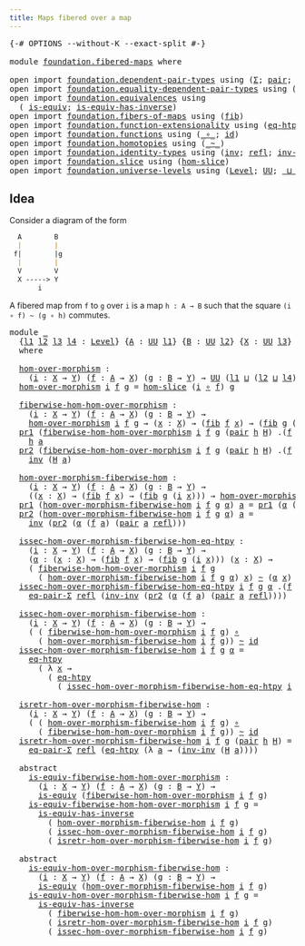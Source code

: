 ```yaml
---
title: Maps fibered over a map
---
```


<pre class="Agda"><a id="49" class="Symbol">{-#</a> <a id="53" class="Keyword">OPTIONS</a> <a id="61" class="Pragma">--without-K</a> <a id="73" class="Pragma">--exact-split</a> <a id="87" class="Symbol">#-}</a>

<a id="92" class="Keyword">module</a> <a id="99" href="foundation.fibered-maps.html" class="Module">foundation.fibered-maps</a> <a id="123" class="Keyword">where</a>

<a id="130" class="Keyword">open</a> <a id="135" class="Keyword">import</a> <a id="142" href="foundation.dependent-pair-types.html" class="Module">foundation.dependent-pair-types</a> <a id="174" class="Keyword">using</a> <a id="180" class="Symbol">(</a><a id="181" href="foundation-core.dependent-pair-types.html#515" class="Record">Σ</a><a id="182" class="Symbol">;</a> <a id="184" href="foundation-core.dependent-pair-types.html#588" class="InductiveConstructor">pair</a><a id="188" class="Symbol">;</a> <a id="190" href="foundation-core.dependent-pair-types.html#605" class="Field">pr1</a><a id="193" class="Symbol">;</a> <a id="195" href="foundation-core.dependent-pair-types.html#617" class="Field">pr2</a><a id="198" class="Symbol">)</a>
<a id="200" class="Keyword">open</a> <a id="205" class="Keyword">import</a> <a id="212" href="foundation.equality-dependent-pair-types.html" class="Module">foundation.equality-dependent-pair-types</a> <a id="253" class="Keyword">using</a> <a id="259" class="Symbol">(</a><a id="260" href="foundation.equality-dependent-pair-types.html#1481" class="Function">eq-pair-Σ</a><a id="269" class="Symbol">)</a>
<a id="271" class="Keyword">open</a> <a id="276" class="Keyword">import</a> <a id="283" href="foundation.equivalences.html" class="Module">foundation.equivalences</a> <a id="307" class="Keyword">using</a>
  <a id="315" class="Symbol">(</a> <a id="317" href="foundation-core.equivalences.html#1556" class="Function">is-equiv</a><a id="325" class="Symbol">;</a> <a id="327" href="foundation-core.equivalences.html#3013" class="Function">is-equiv-has-inverse</a><a id="347" class="Symbol">)</a>
<a id="349" class="Keyword">open</a> <a id="354" class="Keyword">import</a> <a id="361" href="foundation.fibers-of-maps.html" class="Module">foundation.fibers-of-maps</a> <a id="387" class="Keyword">using</a> <a id="393" class="Symbol">(</a><a id="394" href="foundation-core.fibers-of-maps.html#942" class="Function">fib</a><a id="397" class="Symbol">)</a>
<a id="399" class="Keyword">open</a> <a id="404" class="Keyword">import</a> <a id="411" href="foundation.function-extensionality.html" class="Module">foundation.function-extensionality</a> <a id="446" class="Keyword">using</a> <a id="452" class="Symbol">(</a><a id="453" href="foundation-core.function-extensionality.html#1463" class="Function">eq-htpy</a><a id="460" class="Symbol">)</a>
<a id="462" class="Keyword">open</a> <a id="467" class="Keyword">import</a> <a id="474" href="foundation.functions.html" class="Module">foundation.functions</a> <a id="495" class="Keyword">using</a> <a id="501" class="Symbol">(</a><a id="502" href="foundation-core.functions.html#420" class="Function Operator">_∘_</a><a id="505" class="Symbol">;</a> <a id="507" href="foundation-core.functions.html#322" class="Function">id</a><a id="509" class="Symbol">)</a>
<a id="511" class="Keyword">open</a> <a id="516" class="Keyword">import</a> <a id="523" href="foundation.homotopies.html" class="Module">foundation.homotopies</a> <a id="545" class="Keyword">using</a> <a id="551" class="Symbol">(</a><a id="552" href="foundation-core.homotopies.html#627" class="Function Operator">_~_</a><a id="555" class="Symbol">)</a>
<a id="557" class="Keyword">open</a> <a id="562" class="Keyword">import</a> <a id="569" href="foundation.identity-types.html" class="Module">foundation.identity-types</a> <a id="595" class="Keyword">using</a> <a id="601" class="Symbol">(</a><a id="602" href="foundation-core.identity-types.html#2729" class="Function">inv</a><a id="605" class="Symbol">;</a> <a id="607" href="foundation-core.identity-types.html#1820" class="InductiveConstructor">refl</a><a id="611" class="Symbol">;</a> <a id="613" href="foundation-core.identity-types.html#3332" class="Function">inv-inv</a><a id="620" class="Symbol">)</a>
<a id="622" class="Keyword">open</a> <a id="627" class="Keyword">import</a> <a id="634" href="foundation.slice.html" class="Module">foundation.slice</a> <a id="651" class="Keyword">using</a> <a id="657" class="Symbol">(</a><a id="658" href="foundation.slice.html#2949" class="Function">hom-slice</a><a id="667" class="Symbol">)</a>
<a id="669" class="Keyword">open</a> <a id="674" class="Keyword">import</a> <a id="681" href="foundation.universe-levels.html" class="Module">foundation.universe-levels</a> <a id="708" class="Keyword">using</a> <a id="714" class="Symbol">(</a><a id="715" href="Agda.Primitive.html#597" class="Postulate">Level</a><a id="720" class="Symbol">;</a> <a id="722" href="foundation-core.universe-levels.html#235" class="Primitive">UU</a><a id="724" class="Symbol">;</a> <a id="726" href="Agda.Primitive.html#810" class="Primitive Operator">_⊔_</a><a id="729" class="Symbol">)</a>
</pre>
## Idea

Consider a diagram of the form

```md
  A        B
  |        |
 f|        |g
  |        |
  V        V
  X -----> Y
       i
```

A fibered map from `f` to `g` over `i` is a map `h : A → B` such that the square `(i ∘ f) ~ (g ∘ h)` commutes.

<pre class="Agda"><a id="996" class="Keyword">module</a> <a id="1003" href="foundation.fibered-maps.html#1003" class="Module">_</a>
  <a id="1007" class="Symbol">{</a><a id="1008" href="foundation.fibered-maps.html#1008" class="Bound">l1</a> <a id="1011" href="foundation.fibered-maps.html#1011" class="Bound">l2</a> <a id="1014" href="foundation.fibered-maps.html#1014" class="Bound">l3</a> <a id="1017" href="foundation.fibered-maps.html#1017" class="Bound">l4</a> <a id="1020" class="Symbol">:</a> <a id="1022" href="Agda.Primitive.html#597" class="Postulate">Level</a><a id="1027" class="Symbol">}</a> <a id="1029" class="Symbol">{</a><a id="1030" href="foundation.fibered-maps.html#1030" class="Bound">A</a> <a id="1032" class="Symbol">:</a> <a id="1034" href="foundation-core.universe-levels.html#235" class="Primitive">UU</a> <a id="1037" href="foundation.fibered-maps.html#1008" class="Bound">l1</a><a id="1039" class="Symbol">}</a> <a id="1041" class="Symbol">{</a><a id="1042" href="foundation.fibered-maps.html#1042" class="Bound">B</a> <a id="1044" class="Symbol">:</a> <a id="1046" href="foundation-core.universe-levels.html#235" class="Primitive">UU</a> <a id="1049" href="foundation.fibered-maps.html#1011" class="Bound">l2</a><a id="1051" class="Symbol">}</a> <a id="1053" class="Symbol">{</a><a id="1054" href="foundation.fibered-maps.html#1054" class="Bound">X</a> <a id="1056" class="Symbol">:</a> <a id="1058" href="foundation-core.universe-levels.html#235" class="Primitive">UU</a> <a id="1061" href="foundation.fibered-maps.html#1014" class="Bound">l3</a><a id="1063" class="Symbol">}</a> <a id="1065" class="Symbol">{</a><a id="1066" href="foundation.fibered-maps.html#1066" class="Bound">Y</a> <a id="1068" class="Symbol">:</a> <a id="1070" href="foundation-core.universe-levels.html#235" class="Primitive">UU</a> <a id="1073" href="foundation.fibered-maps.html#1017" class="Bound">l4</a><a id="1075" class="Symbol">}</a>
  <a id="1079" class="Keyword">where</a>

  <a id="1088" href="foundation.fibered-maps.html#1088" class="Function">hom-over-morphism</a> <a id="1106" class="Symbol">:</a>
    <a id="1112" class="Symbol">(</a><a id="1113" href="foundation.fibered-maps.html#1113" class="Bound">i</a> <a id="1115" class="Symbol">:</a> <a id="1117" href="foundation.fibered-maps.html#1054" class="Bound">X</a> <a id="1119" class="Symbol">→</a> <a id="1121" href="foundation.fibered-maps.html#1066" class="Bound">Y</a><a id="1122" class="Symbol">)</a> <a id="1124" class="Symbol">(</a><a id="1125" href="foundation.fibered-maps.html#1125" class="Bound">f</a> <a id="1127" class="Symbol">:</a> <a id="1129" href="foundation.fibered-maps.html#1030" class="Bound">A</a> <a id="1131" class="Symbol">→</a> <a id="1133" href="foundation.fibered-maps.html#1054" class="Bound">X</a><a id="1134" class="Symbol">)</a> <a id="1136" class="Symbol">(</a><a id="1137" href="foundation.fibered-maps.html#1137" class="Bound">g</a> <a id="1139" class="Symbol">:</a> <a id="1141" href="foundation.fibered-maps.html#1042" class="Bound">B</a> <a id="1143" class="Symbol">→</a> <a id="1145" href="foundation.fibered-maps.html#1066" class="Bound">Y</a><a id="1146" class="Symbol">)</a> <a id="1148" class="Symbol">→</a> <a id="1150" href="foundation-core.universe-levels.html#235" class="Primitive">UU</a> <a id="1153" class="Symbol">(</a><a id="1154" href="foundation.fibered-maps.html#1008" class="Bound">l1</a> <a id="1157" href="Agda.Primitive.html#810" class="Primitive Operator">⊔</a> <a id="1159" class="Symbol">(</a><a id="1160" href="foundation.fibered-maps.html#1011" class="Bound">l2</a> <a id="1163" href="Agda.Primitive.html#810" class="Primitive Operator">⊔</a> <a id="1165" href="foundation.fibered-maps.html#1017" class="Bound">l4</a><a id="1167" class="Symbol">))</a>
  <a id="1172" href="foundation.fibered-maps.html#1088" class="Function">hom-over-morphism</a> <a id="1190" href="foundation.fibered-maps.html#1190" class="Bound">i</a> <a id="1192" href="foundation.fibered-maps.html#1192" class="Bound">f</a> <a id="1194" href="foundation.fibered-maps.html#1194" class="Bound">g</a> <a id="1196" class="Symbol">=</a> <a id="1198" href="foundation.slice.html#2949" class="Function">hom-slice</a> <a id="1208" class="Symbol">(</a><a id="1209" href="foundation.fibered-maps.html#1190" class="Bound">i</a> <a id="1211" href="foundation-core.functions.html#420" class="Function Operator">∘</a> <a id="1213" href="foundation.fibered-maps.html#1192" class="Bound">f</a><a id="1214" class="Symbol">)</a> <a id="1216" href="foundation.fibered-maps.html#1194" class="Bound">g</a>

  <a id="1221" href="foundation.fibered-maps.html#1221" class="Function">fiberwise-hom-hom-over-morphism</a> <a id="1253" class="Symbol">:</a>
    <a id="1259" class="Symbol">(</a><a id="1260" href="foundation.fibered-maps.html#1260" class="Bound">i</a> <a id="1262" class="Symbol">:</a> <a id="1264" href="foundation.fibered-maps.html#1054" class="Bound">X</a> <a id="1266" class="Symbol">→</a> <a id="1268" href="foundation.fibered-maps.html#1066" class="Bound">Y</a><a id="1269" class="Symbol">)</a> <a id="1271" class="Symbol">(</a><a id="1272" href="foundation.fibered-maps.html#1272" class="Bound">f</a> <a id="1274" class="Symbol">:</a> <a id="1276" href="foundation.fibered-maps.html#1030" class="Bound">A</a> <a id="1278" class="Symbol">→</a> <a id="1280" href="foundation.fibered-maps.html#1054" class="Bound">X</a><a id="1281" class="Symbol">)</a> <a id="1283" class="Symbol">(</a><a id="1284" href="foundation.fibered-maps.html#1284" class="Bound">g</a> <a id="1286" class="Symbol">:</a> <a id="1288" href="foundation.fibered-maps.html#1042" class="Bound">B</a> <a id="1290" class="Symbol">→</a> <a id="1292" href="foundation.fibered-maps.html#1066" class="Bound">Y</a><a id="1293" class="Symbol">)</a> <a id="1295" class="Symbol">→</a>
    <a id="1301" href="foundation.fibered-maps.html#1088" class="Function">hom-over-morphism</a> <a id="1319" href="foundation.fibered-maps.html#1260" class="Bound">i</a> <a id="1321" href="foundation.fibered-maps.html#1272" class="Bound">f</a> <a id="1323" href="foundation.fibered-maps.html#1284" class="Bound">g</a> <a id="1325" class="Symbol">→</a> <a id="1327" class="Symbol">(</a><a id="1328" href="foundation.fibered-maps.html#1328" class="Bound">x</a> <a id="1330" class="Symbol">:</a> <a id="1332" href="foundation.fibered-maps.html#1054" class="Bound">X</a><a id="1333" class="Symbol">)</a> <a id="1335" class="Symbol">→</a> <a id="1337" class="Symbol">(</a><a id="1338" href="foundation-core.fibers-of-maps.html#942" class="Function">fib</a> <a id="1342" href="foundation.fibered-maps.html#1272" class="Bound">f</a> <a id="1344" href="foundation.fibered-maps.html#1328" class="Bound">x</a><a id="1345" class="Symbol">)</a> <a id="1347" class="Symbol">→</a> <a id="1349" class="Symbol">(</a><a id="1350" href="foundation-core.fibers-of-maps.html#942" class="Function">fib</a> <a id="1354" href="foundation.fibered-maps.html#1284" class="Bound">g</a> <a id="1356" class="Symbol">(</a><a id="1357" href="foundation.fibered-maps.html#1260" class="Bound">i</a> <a id="1359" href="foundation.fibered-maps.html#1328" class="Bound">x</a><a id="1360" class="Symbol">))</a>
  <a id="1365" href="foundation-core.dependent-pair-types.html#605" class="Field">pr1</a> <a id="1369" class="Symbol">(</a><a id="1370" href="foundation.fibered-maps.html#1221" class="Function">fiberwise-hom-hom-over-morphism</a> <a id="1402" href="foundation.fibered-maps.html#1402" class="Bound">i</a> <a id="1404" href="foundation.fibered-maps.html#1404" class="Bound">f</a> <a id="1406" href="foundation.fibered-maps.html#1406" class="Bound">g</a> <a id="1408" class="Symbol">(</a><a id="1409" href="foundation-core.dependent-pair-types.html#588" class="InductiveConstructor">pair</a> <a id="1414" href="foundation.fibered-maps.html#1414" class="Bound">h</a> <a id="1416" href="foundation.fibered-maps.html#1416" class="Bound">H</a><a id="1417" class="Symbol">)</a> <a id="1419" class="DottedPattern Symbol">.(</a><a id="1421" href="foundation.fibered-maps.html#1404" class="DottedPattern Bound">f</a> <a id="1423" href="foundation.fibered-maps.html#1432" class="DottedPattern Bound">a</a><a id="1424" class="DottedPattern Symbol">)</a> <a id="1426" class="Symbol">(</a><a id="1427" href="foundation-core.dependent-pair-types.html#588" class="InductiveConstructor">pair</a> <a id="1432" href="foundation.fibered-maps.html#1432" class="Bound">a</a> <a id="1434" href="foundation-core.identity-types.html#1820" class="InductiveConstructor">refl</a><a id="1438" class="Symbol">))</a> <a id="1441" class="Symbol">=</a>
    <a id="1447" href="foundation.fibered-maps.html#1414" class="Bound">h</a> <a id="1449" href="foundation.fibered-maps.html#1432" class="Bound">a</a>
  <a id="1453" href="foundation-core.dependent-pair-types.html#617" class="Field">pr2</a> <a id="1457" class="Symbol">(</a><a id="1458" href="foundation.fibered-maps.html#1221" class="Function">fiberwise-hom-hom-over-morphism</a> <a id="1490" href="foundation.fibered-maps.html#1490" class="Bound">i</a> <a id="1492" href="foundation.fibered-maps.html#1492" class="Bound">f</a> <a id="1494" href="foundation.fibered-maps.html#1494" class="Bound">g</a> <a id="1496" class="Symbol">(</a><a id="1497" href="foundation-core.dependent-pair-types.html#588" class="InductiveConstructor">pair</a> <a id="1502" href="foundation.fibered-maps.html#1502" class="Bound">h</a> <a id="1504" href="foundation.fibered-maps.html#1504" class="Bound">H</a><a id="1505" class="Symbol">)</a> <a id="1507" class="DottedPattern Symbol">.(</a><a id="1509" href="foundation.fibered-maps.html#1492" class="DottedPattern Bound">f</a> <a id="1511" href="foundation.fibered-maps.html#1520" class="DottedPattern Bound">a</a><a id="1512" class="DottedPattern Symbol">)</a> <a id="1514" class="Symbol">(</a><a id="1515" href="foundation-core.dependent-pair-types.html#588" class="InductiveConstructor">pair</a> <a id="1520" href="foundation.fibered-maps.html#1520" class="Bound">a</a> <a id="1522" href="foundation-core.identity-types.html#1820" class="InductiveConstructor">refl</a><a id="1526" class="Symbol">))</a> <a id="1529" class="Symbol">=</a>
    <a id="1535" href="foundation-core.identity-types.html#2729" class="Function">inv</a> <a id="1539" class="Symbol">(</a><a id="1540" href="foundation.fibered-maps.html#1504" class="Bound">H</a> <a id="1542" href="foundation.fibered-maps.html#1520" class="Bound">a</a><a id="1543" class="Symbol">)</a>

  <a id="1548" href="foundation.fibered-maps.html#1548" class="Function">hom-over-morphism-fiberwise-hom</a> <a id="1580" class="Symbol">:</a>
    <a id="1586" class="Symbol">(</a><a id="1587" href="foundation.fibered-maps.html#1587" class="Bound">i</a> <a id="1589" class="Symbol">:</a> <a id="1591" href="foundation.fibered-maps.html#1054" class="Bound">X</a> <a id="1593" class="Symbol">→</a> <a id="1595" href="foundation.fibered-maps.html#1066" class="Bound">Y</a><a id="1596" class="Symbol">)</a> <a id="1598" class="Symbol">(</a><a id="1599" href="foundation.fibered-maps.html#1599" class="Bound">f</a> <a id="1601" class="Symbol">:</a> <a id="1603" href="foundation.fibered-maps.html#1030" class="Bound">A</a> <a id="1605" class="Symbol">→</a> <a id="1607" href="foundation.fibered-maps.html#1054" class="Bound">X</a><a id="1608" class="Symbol">)</a> <a id="1610" class="Symbol">(</a><a id="1611" href="foundation.fibered-maps.html#1611" class="Bound">g</a> <a id="1613" class="Symbol">:</a> <a id="1615" href="foundation.fibered-maps.html#1042" class="Bound">B</a> <a id="1617" class="Symbol">→</a> <a id="1619" href="foundation.fibered-maps.html#1066" class="Bound">Y</a><a id="1620" class="Symbol">)</a> <a id="1622" class="Symbol">→</a>
    <a id="1628" class="Symbol">((</a><a id="1630" href="foundation.fibered-maps.html#1630" class="Bound">x</a> <a id="1632" class="Symbol">:</a> <a id="1634" href="foundation.fibered-maps.html#1054" class="Bound">X</a><a id="1635" class="Symbol">)</a> <a id="1637" class="Symbol">→</a> <a id="1639" class="Symbol">(</a><a id="1640" href="foundation-core.fibers-of-maps.html#942" class="Function">fib</a> <a id="1644" href="foundation.fibered-maps.html#1599" class="Bound">f</a> <a id="1646" href="foundation.fibered-maps.html#1630" class="Bound">x</a><a id="1647" class="Symbol">)</a> <a id="1649" class="Symbol">→</a> <a id="1651" class="Symbol">(</a><a id="1652" href="foundation-core.fibers-of-maps.html#942" class="Function">fib</a> <a id="1656" href="foundation.fibered-maps.html#1611" class="Bound">g</a> <a id="1658" class="Symbol">(</a><a id="1659" href="foundation.fibered-maps.html#1587" class="Bound">i</a> <a id="1661" href="foundation.fibered-maps.html#1630" class="Bound">x</a><a id="1662" class="Symbol">)))</a> <a id="1666" class="Symbol">→</a> <a id="1668" href="foundation.fibered-maps.html#1088" class="Function">hom-over-morphism</a> <a id="1686" href="foundation.fibered-maps.html#1587" class="Bound">i</a> <a id="1688" href="foundation.fibered-maps.html#1599" class="Bound">f</a> <a id="1690" href="foundation.fibered-maps.html#1611" class="Bound">g</a>
  <a id="1694" href="foundation-core.dependent-pair-types.html#605" class="Field">pr1</a> <a id="1698" class="Symbol">(</a><a id="1699" href="foundation.fibered-maps.html#1548" class="Function">hom-over-morphism-fiberwise-hom</a> <a id="1731" href="foundation.fibered-maps.html#1731" class="Bound">i</a> <a id="1733" href="foundation.fibered-maps.html#1733" class="Bound">f</a> <a id="1735" href="foundation.fibered-maps.html#1735" class="Bound">g</a> <a id="1737" href="foundation.fibered-maps.html#1737" class="Bound">α</a><a id="1738" class="Symbol">)</a> <a id="1740" href="foundation.fibered-maps.html#1740" class="Bound">a</a> <a id="1742" class="Symbol">=</a> <a id="1744" href="foundation-core.dependent-pair-types.html#605" class="Field">pr1</a> <a id="1748" class="Symbol">(</a><a id="1749" href="foundation.fibered-maps.html#1737" class="Bound">α</a> <a id="1751" class="Symbol">(</a><a id="1752" href="foundation.fibered-maps.html#1733" class="Bound">f</a> <a id="1754" href="foundation.fibered-maps.html#1740" class="Bound">a</a><a id="1755" class="Symbol">)</a> <a id="1757" class="Symbol">(</a><a id="1758" href="foundation-core.dependent-pair-types.html#588" class="InductiveConstructor">pair</a> <a id="1763" href="foundation.fibered-maps.html#1740" class="Bound">a</a> <a id="1765" href="foundation-core.identity-types.html#1820" class="InductiveConstructor">refl</a><a id="1769" class="Symbol">))</a>
  <a id="1774" href="foundation-core.dependent-pair-types.html#617" class="Field">pr2</a> <a id="1778" class="Symbol">(</a><a id="1779" href="foundation.fibered-maps.html#1548" class="Function">hom-over-morphism-fiberwise-hom</a> <a id="1811" href="foundation.fibered-maps.html#1811" class="Bound">i</a> <a id="1813" href="foundation.fibered-maps.html#1813" class="Bound">f</a> <a id="1815" href="foundation.fibered-maps.html#1815" class="Bound">g</a> <a id="1817" href="foundation.fibered-maps.html#1817" class="Bound">α</a><a id="1818" class="Symbol">)</a> <a id="1820" href="foundation.fibered-maps.html#1820" class="Bound">a</a> <a id="1822" class="Symbol">=</a>
    <a id="1828" href="foundation-core.identity-types.html#2729" class="Function">inv</a> <a id="1832" class="Symbol">(</a><a id="1833" href="foundation-core.dependent-pair-types.html#617" class="Field">pr2</a> <a id="1837" class="Symbol">(</a><a id="1838" href="foundation.fibered-maps.html#1817" class="Bound">α</a> <a id="1840" class="Symbol">(</a><a id="1841" href="foundation.fibered-maps.html#1813" class="Bound">f</a> <a id="1843" href="foundation.fibered-maps.html#1820" class="Bound">a</a><a id="1844" class="Symbol">)</a> <a id="1846" class="Symbol">(</a><a id="1847" href="foundation-core.dependent-pair-types.html#588" class="InductiveConstructor">pair</a> <a id="1852" href="foundation.fibered-maps.html#1820" class="Bound">a</a> <a id="1854" href="foundation-core.identity-types.html#1820" class="InductiveConstructor">refl</a><a id="1858" class="Symbol">)))</a>

  <a id="1865" href="foundation.fibered-maps.html#1865" class="Function">issec-hom-over-morphism-fiberwise-hom-eq-htpy</a> <a id="1911" class="Symbol">:</a>
    <a id="1917" class="Symbol">(</a><a id="1918" href="foundation.fibered-maps.html#1918" class="Bound">i</a> <a id="1920" class="Symbol">:</a> <a id="1922" href="foundation.fibered-maps.html#1054" class="Bound">X</a> <a id="1924" class="Symbol">→</a> <a id="1926" href="foundation.fibered-maps.html#1066" class="Bound">Y</a><a id="1927" class="Symbol">)</a> <a id="1929" class="Symbol">(</a><a id="1930" href="foundation.fibered-maps.html#1930" class="Bound">f</a> <a id="1932" class="Symbol">:</a> <a id="1934" href="foundation.fibered-maps.html#1030" class="Bound">A</a> <a id="1936" class="Symbol">→</a> <a id="1938" href="foundation.fibered-maps.html#1054" class="Bound">X</a><a id="1939" class="Symbol">)</a> <a id="1941" class="Symbol">(</a><a id="1942" href="foundation.fibered-maps.html#1942" class="Bound">g</a> <a id="1944" class="Symbol">:</a> <a id="1946" href="foundation.fibered-maps.html#1042" class="Bound">B</a> <a id="1948" class="Symbol">→</a> <a id="1950" href="foundation.fibered-maps.html#1066" class="Bound">Y</a><a id="1951" class="Symbol">)</a> <a id="1953" class="Symbol">→</a>
    <a id="1959" class="Symbol">(</a><a id="1960" href="foundation.fibered-maps.html#1960" class="Bound">α</a> <a id="1962" class="Symbol">:</a> <a id="1964" class="Symbol">(</a><a id="1965" href="foundation.fibered-maps.html#1965" class="Bound">x</a> <a id="1967" class="Symbol">:</a> <a id="1969" href="foundation.fibered-maps.html#1054" class="Bound">X</a><a id="1970" class="Symbol">)</a> <a id="1972" class="Symbol">→</a> <a id="1974" class="Symbol">(</a><a id="1975" href="foundation-core.fibers-of-maps.html#942" class="Function">fib</a> <a id="1979" href="foundation.fibered-maps.html#1930" class="Bound">f</a> <a id="1981" href="foundation.fibered-maps.html#1965" class="Bound">x</a><a id="1982" class="Symbol">)</a> <a id="1984" class="Symbol">→</a> <a id="1986" class="Symbol">(</a><a id="1987" href="foundation-core.fibers-of-maps.html#942" class="Function">fib</a> <a id="1991" href="foundation.fibered-maps.html#1942" class="Bound">g</a> <a id="1993" class="Symbol">(</a><a id="1994" href="foundation.fibered-maps.html#1918" class="Bound">i</a> <a id="1996" href="foundation.fibered-maps.html#1965" class="Bound">x</a><a id="1997" class="Symbol">)))</a> <a id="2001" class="Symbol">(</a><a id="2002" href="foundation.fibered-maps.html#2002" class="Bound">x</a> <a id="2004" class="Symbol">:</a> <a id="2006" href="foundation.fibered-maps.html#1054" class="Bound">X</a><a id="2007" class="Symbol">)</a> <a id="2009" class="Symbol">→</a>
    <a id="2015" class="Symbol">(</a> <a id="2017" href="foundation.fibered-maps.html#1221" class="Function">fiberwise-hom-hom-over-morphism</a> <a id="2049" href="foundation.fibered-maps.html#1918" class="Bound">i</a> <a id="2051" href="foundation.fibered-maps.html#1930" class="Bound">f</a> <a id="2053" href="foundation.fibered-maps.html#1942" class="Bound">g</a>
      <a id="2061" class="Symbol">(</a> <a id="2063" href="foundation.fibered-maps.html#1548" class="Function">hom-over-morphism-fiberwise-hom</a> <a id="2095" href="foundation.fibered-maps.html#1918" class="Bound">i</a> <a id="2097" href="foundation.fibered-maps.html#1930" class="Bound">f</a> <a id="2099" href="foundation.fibered-maps.html#1942" class="Bound">g</a> <a id="2101" href="foundation.fibered-maps.html#1960" class="Bound">α</a><a id="2102" class="Symbol">)</a> <a id="2104" href="foundation.fibered-maps.html#2002" class="Bound">x</a><a id="2105" class="Symbol">)</a> <a id="2107" href="foundation-core.homotopies.html#627" class="Function Operator">~</a> <a id="2109" class="Symbol">(</a><a id="2110" href="foundation.fibered-maps.html#1960" class="Bound">α</a> <a id="2112" href="foundation.fibered-maps.html#2002" class="Bound">x</a><a id="2113" class="Symbol">)</a>
  <a id="2117" href="foundation.fibered-maps.html#1865" class="Function">issec-hom-over-morphism-fiberwise-hom-eq-htpy</a> <a id="2163" href="foundation.fibered-maps.html#2163" class="Bound">i</a> <a id="2165" href="foundation.fibered-maps.html#2165" class="Bound">f</a> <a id="2167" href="foundation.fibered-maps.html#2167" class="Bound">g</a> <a id="2169" href="foundation.fibered-maps.html#2169" class="Bound">α</a> <a id="2171" class="DottedPattern Symbol">.(</a><a id="2173" href="foundation.fibered-maps.html#2165" class="DottedPattern Bound">f</a> <a id="2175" href="foundation.fibered-maps.html#2184" class="DottedPattern Bound">a</a><a id="2176" class="DottedPattern Symbol">)</a> <a id="2178" class="Symbol">(</a><a id="2179" href="foundation-core.dependent-pair-types.html#588" class="InductiveConstructor">pair</a> <a id="2184" href="foundation.fibered-maps.html#2184" class="Bound">a</a> <a id="2186" href="foundation-core.identity-types.html#1820" class="InductiveConstructor">refl</a><a id="2190" class="Symbol">)</a> <a id="2192" class="Symbol">=</a>
    <a id="2198" href="foundation.equality-dependent-pair-types.html#1481" class="Function">eq-pair-Σ</a> <a id="2208" href="foundation-core.identity-types.html#1820" class="InductiveConstructor">refl</a> <a id="2213" class="Symbol">(</a><a id="2214" href="foundation-core.identity-types.html#3332" class="Function">inv-inv</a> <a id="2222" class="Symbol">(</a><a id="2223" href="foundation-core.dependent-pair-types.html#617" class="Field">pr2</a> <a id="2227" class="Symbol">(</a><a id="2228" href="foundation.fibered-maps.html#2169" class="Bound">α</a> <a id="2230" class="Symbol">(</a><a id="2231" href="foundation.fibered-maps.html#2165" class="Bound">f</a> <a id="2233" href="foundation.fibered-maps.html#2184" class="Bound">a</a><a id="2234" class="Symbol">)</a> <a id="2236" class="Symbol">(</a><a id="2237" href="foundation-core.dependent-pair-types.html#588" class="InductiveConstructor">pair</a> <a id="2242" href="foundation.fibered-maps.html#2184" class="Bound">a</a> <a id="2244" href="foundation-core.identity-types.html#1820" class="InductiveConstructor">refl</a><a id="2248" class="Symbol">))))</a>

  <a id="2256" href="foundation.fibered-maps.html#2256" class="Function">issec-hom-over-morphism-fiberwise-hom</a> <a id="2294" class="Symbol">:</a>
    <a id="2300" class="Symbol">(</a><a id="2301" href="foundation.fibered-maps.html#2301" class="Bound">i</a> <a id="2303" class="Symbol">:</a> <a id="2305" href="foundation.fibered-maps.html#1054" class="Bound">X</a> <a id="2307" class="Symbol">→</a> <a id="2309" href="foundation.fibered-maps.html#1066" class="Bound">Y</a><a id="2310" class="Symbol">)</a> <a id="2312" class="Symbol">(</a><a id="2313" href="foundation.fibered-maps.html#2313" class="Bound">f</a> <a id="2315" class="Symbol">:</a> <a id="2317" href="foundation.fibered-maps.html#1030" class="Bound">A</a> <a id="2319" class="Symbol">→</a> <a id="2321" href="foundation.fibered-maps.html#1054" class="Bound">X</a><a id="2322" class="Symbol">)</a> <a id="2324" class="Symbol">(</a><a id="2325" href="foundation.fibered-maps.html#2325" class="Bound">g</a> <a id="2327" class="Symbol">:</a> <a id="2329" href="foundation.fibered-maps.html#1042" class="Bound">B</a> <a id="2331" class="Symbol">→</a> <a id="2333" href="foundation.fibered-maps.html#1066" class="Bound">Y</a><a id="2334" class="Symbol">)</a> <a id="2336" class="Symbol">→</a>
    <a id="2342" class="Symbol">(</a> <a id="2344" class="Symbol">(</a> <a id="2346" href="foundation.fibered-maps.html#1221" class="Function">fiberwise-hom-hom-over-morphism</a> <a id="2378" href="foundation.fibered-maps.html#2301" class="Bound">i</a> <a id="2380" href="foundation.fibered-maps.html#2313" class="Bound">f</a> <a id="2382" href="foundation.fibered-maps.html#2325" class="Bound">g</a><a id="2383" class="Symbol">)</a> <a id="2385" href="foundation-core.functions.html#420" class="Function Operator">∘</a>
      <a id="2393" class="Symbol">(</a> <a id="2395" href="foundation.fibered-maps.html#1548" class="Function">hom-over-morphism-fiberwise-hom</a> <a id="2427" href="foundation.fibered-maps.html#2301" class="Bound">i</a> <a id="2429" href="foundation.fibered-maps.html#2313" class="Bound">f</a> <a id="2431" href="foundation.fibered-maps.html#2325" class="Bound">g</a><a id="2432" class="Symbol">))</a> <a id="2435" href="foundation-core.homotopies.html#627" class="Function Operator">~</a> <a id="2437" href="foundation-core.functions.html#322" class="Function">id</a>
  <a id="2442" href="foundation.fibered-maps.html#2256" class="Function">issec-hom-over-morphism-fiberwise-hom</a> <a id="2480" href="foundation.fibered-maps.html#2480" class="Bound">i</a> <a id="2482" href="foundation.fibered-maps.html#2482" class="Bound">f</a> <a id="2484" href="foundation.fibered-maps.html#2484" class="Bound">g</a> <a id="2486" href="foundation.fibered-maps.html#2486" class="Bound">α</a> <a id="2488" class="Symbol">=</a>
    <a id="2494" href="foundation-core.function-extensionality.html#1463" class="Function">eq-htpy</a>
      <a id="2508" class="Symbol">(</a> <a id="2510" class="Symbol">λ</a> <a id="2512" href="foundation.fibered-maps.html#2512" class="Bound">x</a> <a id="2514" class="Symbol">→</a>
        <a id="2524" class="Symbol">(</a> <a id="2526" href="foundation-core.function-extensionality.html#1463" class="Function">eq-htpy</a>
          <a id="2544" class="Symbol">(</a> <a id="2546" href="foundation.fibered-maps.html#1865" class="Function">issec-hom-over-morphism-fiberwise-hom-eq-htpy</a> <a id="2592" href="foundation.fibered-maps.html#2480" class="Bound">i</a> <a id="2594" href="foundation.fibered-maps.html#2482" class="Bound">f</a> <a id="2596" href="foundation.fibered-maps.html#2484" class="Bound">g</a> <a id="2598" href="foundation.fibered-maps.html#2486" class="Bound">α</a> <a id="2600" href="foundation.fibered-maps.html#2512" class="Bound">x</a><a id="2601" class="Symbol">)))</a>

  <a id="2608" href="foundation.fibered-maps.html#2608" class="Function">isretr-hom-over-morphism-fiberwise-hom</a> <a id="2647" class="Symbol">:</a>
    <a id="2653" class="Symbol">(</a><a id="2654" href="foundation.fibered-maps.html#2654" class="Bound">i</a> <a id="2656" class="Symbol">:</a> <a id="2658" href="foundation.fibered-maps.html#1054" class="Bound">X</a> <a id="2660" class="Symbol">→</a> <a id="2662" href="foundation.fibered-maps.html#1066" class="Bound">Y</a><a id="2663" class="Symbol">)</a> <a id="2665" class="Symbol">(</a><a id="2666" href="foundation.fibered-maps.html#2666" class="Bound">f</a> <a id="2668" class="Symbol">:</a> <a id="2670" href="foundation.fibered-maps.html#1030" class="Bound">A</a> <a id="2672" class="Symbol">→</a> <a id="2674" href="foundation.fibered-maps.html#1054" class="Bound">X</a><a id="2675" class="Symbol">)</a> <a id="2677" class="Symbol">(</a><a id="2678" href="foundation.fibered-maps.html#2678" class="Bound">g</a> <a id="2680" class="Symbol">:</a> <a id="2682" href="foundation.fibered-maps.html#1042" class="Bound">B</a> <a id="2684" class="Symbol">→</a> <a id="2686" href="foundation.fibered-maps.html#1066" class="Bound">Y</a><a id="2687" class="Symbol">)</a> <a id="2689" class="Symbol">→</a>
    <a id="2695" class="Symbol">(</a> <a id="2697" class="Symbol">(</a> <a id="2699" href="foundation.fibered-maps.html#1548" class="Function">hom-over-morphism-fiberwise-hom</a> <a id="2731" href="foundation.fibered-maps.html#2654" class="Bound">i</a> <a id="2733" href="foundation.fibered-maps.html#2666" class="Bound">f</a> <a id="2735" href="foundation.fibered-maps.html#2678" class="Bound">g</a><a id="2736" class="Symbol">)</a> <a id="2738" href="foundation-core.functions.html#420" class="Function Operator">∘</a>
      <a id="2746" class="Symbol">(</a> <a id="2748" href="foundation.fibered-maps.html#1221" class="Function">fiberwise-hom-hom-over-morphism</a> <a id="2780" href="foundation.fibered-maps.html#2654" class="Bound">i</a> <a id="2782" href="foundation.fibered-maps.html#2666" class="Bound">f</a> <a id="2784" href="foundation.fibered-maps.html#2678" class="Bound">g</a><a id="2785" class="Symbol">))</a> <a id="2788" href="foundation-core.homotopies.html#627" class="Function Operator">~</a> <a id="2790" href="foundation-core.functions.html#322" class="Function">id</a>
  <a id="2795" href="foundation.fibered-maps.html#2608" class="Function">isretr-hom-over-morphism-fiberwise-hom</a> <a id="2834" href="foundation.fibered-maps.html#2834" class="Bound">i</a> <a id="2836" href="foundation.fibered-maps.html#2836" class="Bound">f</a> <a id="2838" href="foundation.fibered-maps.html#2838" class="Bound">g</a> <a id="2840" class="Symbol">(</a><a id="2841" href="foundation-core.dependent-pair-types.html#588" class="InductiveConstructor">pair</a> <a id="2846" href="foundation.fibered-maps.html#2846" class="Bound">h</a> <a id="2848" href="foundation.fibered-maps.html#2848" class="Bound">H</a><a id="2849" class="Symbol">)</a> <a id="2851" class="Symbol">=</a>
    <a id="2857" href="foundation.equality-dependent-pair-types.html#1481" class="Function">eq-pair-Σ</a> <a id="2867" href="foundation-core.identity-types.html#1820" class="InductiveConstructor">refl</a> <a id="2872" class="Symbol">(</a><a id="2873" href="foundation-core.function-extensionality.html#1463" class="Function">eq-htpy</a> <a id="2881" class="Symbol">(λ</a> <a id="2884" href="foundation.fibered-maps.html#2884" class="Bound">a</a> <a id="2886" class="Symbol">→</a> <a id="2888" class="Symbol">(</a><a id="2889" href="foundation-core.identity-types.html#3332" class="Function">inv-inv</a> <a id="2897" class="Symbol">(</a><a id="2898" href="foundation.fibered-maps.html#2848" class="Bound">H</a> <a id="2900" href="foundation.fibered-maps.html#2884" class="Bound">a</a><a id="2901" class="Symbol">))))</a>

  <a id="2909" class="Keyword">abstract</a>
    <a id="2922" href="foundation.fibered-maps.html#2922" class="Function">is-equiv-fiberwise-hom-hom-over-morphism</a> <a id="2963" class="Symbol">:</a>
      <a id="2971" class="Symbol">(</a><a id="2972" href="foundation.fibered-maps.html#2972" class="Bound">i</a> <a id="2974" class="Symbol">:</a> <a id="2976" href="foundation.fibered-maps.html#1054" class="Bound">X</a> <a id="2978" class="Symbol">→</a> <a id="2980" href="foundation.fibered-maps.html#1066" class="Bound">Y</a><a id="2981" class="Symbol">)</a> <a id="2983" class="Symbol">(</a><a id="2984" href="foundation.fibered-maps.html#2984" class="Bound">f</a> <a id="2986" class="Symbol">:</a> <a id="2988" href="foundation.fibered-maps.html#1030" class="Bound">A</a> <a id="2990" class="Symbol">→</a> <a id="2992" href="foundation.fibered-maps.html#1054" class="Bound">X</a><a id="2993" class="Symbol">)</a> <a id="2995" class="Symbol">(</a><a id="2996" href="foundation.fibered-maps.html#2996" class="Bound">g</a> <a id="2998" class="Symbol">:</a> <a id="3000" href="foundation.fibered-maps.html#1042" class="Bound">B</a> <a id="3002" class="Symbol">→</a> <a id="3004" href="foundation.fibered-maps.html#1066" class="Bound">Y</a><a id="3005" class="Symbol">)</a> <a id="3007" class="Symbol">→</a>
      <a id="3015" href="foundation-core.equivalences.html#1556" class="Function">is-equiv</a> <a id="3024" class="Symbol">(</a><a id="3025" href="foundation.fibered-maps.html#1221" class="Function">fiberwise-hom-hom-over-morphism</a> <a id="3057" href="foundation.fibered-maps.html#2972" class="Bound">i</a> <a id="3059" href="foundation.fibered-maps.html#2984" class="Bound">f</a> <a id="3061" href="foundation.fibered-maps.html#2996" class="Bound">g</a><a id="3062" class="Symbol">)</a>
    <a id="3068" href="foundation.fibered-maps.html#2922" class="Function">is-equiv-fiberwise-hom-hom-over-morphism</a> <a id="3109" href="foundation.fibered-maps.html#3109" class="Bound">i</a> <a id="3111" href="foundation.fibered-maps.html#3111" class="Bound">f</a> <a id="3113" href="foundation.fibered-maps.html#3113" class="Bound">g</a> <a id="3115" class="Symbol">=</a>
      <a id="3123" href="foundation-core.equivalences.html#3013" class="Function">is-equiv-has-inverse</a>
        <a id="3152" class="Symbol">(</a> <a id="3154" href="foundation.fibered-maps.html#1548" class="Function">hom-over-morphism-fiberwise-hom</a> <a id="3186" href="foundation.fibered-maps.html#3109" class="Bound">i</a> <a id="3188" href="foundation.fibered-maps.html#3111" class="Bound">f</a> <a id="3190" href="foundation.fibered-maps.html#3113" class="Bound">g</a><a id="3191" class="Symbol">)</a>
        <a id="3201" class="Symbol">(</a> <a id="3203" href="foundation.fibered-maps.html#2256" class="Function">issec-hom-over-morphism-fiberwise-hom</a> <a id="3241" href="foundation.fibered-maps.html#3109" class="Bound">i</a> <a id="3243" href="foundation.fibered-maps.html#3111" class="Bound">f</a> <a id="3245" href="foundation.fibered-maps.html#3113" class="Bound">g</a><a id="3246" class="Symbol">)</a>
        <a id="3256" class="Symbol">(</a> <a id="3258" href="foundation.fibered-maps.html#2608" class="Function">isretr-hom-over-morphism-fiberwise-hom</a> <a id="3297" href="foundation.fibered-maps.html#3109" class="Bound">i</a> <a id="3299" href="foundation.fibered-maps.html#3111" class="Bound">f</a> <a id="3301" href="foundation.fibered-maps.html#3113" class="Bound">g</a><a id="3302" class="Symbol">)</a>

  <a id="3307" class="Keyword">abstract</a>
    <a id="3320" href="foundation.fibered-maps.html#3320" class="Function">is-equiv-hom-over-morphism-fiberwise-hom</a> <a id="3361" class="Symbol">:</a>
      <a id="3369" class="Symbol">(</a><a id="3370" href="foundation.fibered-maps.html#3370" class="Bound">i</a> <a id="3372" class="Symbol">:</a> <a id="3374" href="foundation.fibered-maps.html#1054" class="Bound">X</a> <a id="3376" class="Symbol">→</a> <a id="3378" href="foundation.fibered-maps.html#1066" class="Bound">Y</a><a id="3379" class="Symbol">)</a> <a id="3381" class="Symbol">(</a><a id="3382" href="foundation.fibered-maps.html#3382" class="Bound">f</a> <a id="3384" class="Symbol">:</a> <a id="3386" href="foundation.fibered-maps.html#1030" class="Bound">A</a> <a id="3388" class="Symbol">→</a> <a id="3390" href="foundation.fibered-maps.html#1054" class="Bound">X</a><a id="3391" class="Symbol">)</a> <a id="3393" class="Symbol">(</a><a id="3394" href="foundation.fibered-maps.html#3394" class="Bound">g</a> <a id="3396" class="Symbol">:</a> <a id="3398" href="foundation.fibered-maps.html#1042" class="Bound">B</a> <a id="3400" class="Symbol">→</a> <a id="3402" href="foundation.fibered-maps.html#1066" class="Bound">Y</a><a id="3403" class="Symbol">)</a> <a id="3405" class="Symbol">→</a>
      <a id="3413" href="foundation-core.equivalences.html#1556" class="Function">is-equiv</a> <a id="3422" class="Symbol">(</a><a id="3423" href="foundation.fibered-maps.html#1548" class="Function">hom-over-morphism-fiberwise-hom</a> <a id="3455" href="foundation.fibered-maps.html#3370" class="Bound">i</a> <a id="3457" href="foundation.fibered-maps.html#3382" class="Bound">f</a> <a id="3459" href="foundation.fibered-maps.html#3394" class="Bound">g</a><a id="3460" class="Symbol">)</a>
    <a id="3466" href="foundation.fibered-maps.html#3320" class="Function">is-equiv-hom-over-morphism-fiberwise-hom</a> <a id="3507" href="foundation.fibered-maps.html#3507" class="Bound">i</a> <a id="3509" href="foundation.fibered-maps.html#3509" class="Bound">f</a> <a id="3511" href="foundation.fibered-maps.html#3511" class="Bound">g</a> <a id="3513" class="Symbol">=</a>
      <a id="3521" href="foundation-core.equivalences.html#3013" class="Function">is-equiv-has-inverse</a>
        <a id="3550" class="Symbol">(</a> <a id="3552" href="foundation.fibered-maps.html#1221" class="Function">fiberwise-hom-hom-over-morphism</a> <a id="3584" href="foundation.fibered-maps.html#3507" class="Bound">i</a> <a id="3586" href="foundation.fibered-maps.html#3509" class="Bound">f</a> <a id="3588" href="foundation.fibered-maps.html#3511" class="Bound">g</a><a id="3589" class="Symbol">)</a>
        <a id="3599" class="Symbol">(</a> <a id="3601" href="foundation.fibered-maps.html#2608" class="Function">isretr-hom-over-morphism-fiberwise-hom</a> <a id="3640" href="foundation.fibered-maps.html#3507" class="Bound">i</a> <a id="3642" href="foundation.fibered-maps.html#3509" class="Bound">f</a> <a id="3644" href="foundation.fibered-maps.html#3511" class="Bound">g</a><a id="3645" class="Symbol">)</a>
        <a id="3655" class="Symbol">(</a> <a id="3657" href="foundation.fibered-maps.html#2256" class="Function">issec-hom-over-morphism-fiberwise-hom</a> <a id="3695" href="foundation.fibered-maps.html#3507" class="Bound">i</a> <a id="3697" href="foundation.fibered-maps.html#3509" class="Bound">f</a> <a id="3699" href="foundation.fibered-maps.html#3511" class="Bound">g</a><a id="3700" class="Symbol">)</a>
</pre>